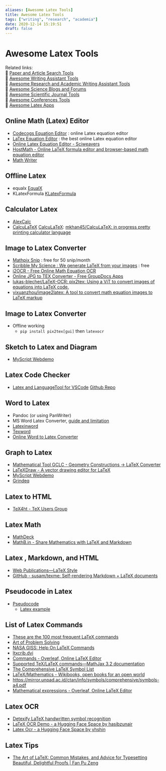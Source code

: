 ```yaml
---
aliases: [Awesome Latex Tools]
title: Awesome Latex Tools
tags: ["writing", "research", "academia"]
date: 2020-12-14 15:19:51
draft: false
---
```


# Awesome Latex Tools

Related links:  
🔗 [Paper and Article Search Tools](paper-search.md)  
🔗 [Awesome Writing Assistant Tools](/app/writing-assitant-app)  
🔗 [Awesome Research and Academic Writing Assistant Tools](paper-tool.md)  
🔗 [Awesome Science Blogs and Forums](/research/science-blog)  
🔗 [Awesome Scientific Journal Tools](journal-tool.md)  
🔗 [Awesome Conferences Tools](conference-tool.md)  
🔗 [Awesome Latex Apps](latex-tool.md)  

## Online Math (Latex) Editor

- [Codecogs Equation Editor](https://www.codecogs.com/latex/eqneditor.php) : online Latex equation editor
- [LaTex Equation Editor](https://www.tutorialspoint.com/latex_equation_editor.htm) : the best online Latex equation editor
- [Online Latex Equation Editor - Sciweavers](http://www.sciweavers.org/free-online-latex-equation-editor)
- [HostMath - Online LaTeX formula editor and browser-based math equation editor](http://www.hostmath.com/)
- [Math Writer](https://writer.math.dev/)

## Offline Latex

- equalx [EqualX](https://equalx.sourceforge.io/downloads.html)
- KLatexFormula [KLatexFormula](https://klatexformula.sourceforge.io/)

## Calculator Latex

- [AlexCalc](https://alexbarry.github.io/AlexCalc/)
- [CalcuLaTeX](https://calcula.tech/) [CalcuLaTeX](https://mkhan45.github.io/CalcuLaTeX-Web/): [mkhan45/CalcuLaTeX: in progress pretty printing calculator language](https://github.com/mkhan45/CalcuLaTeX)

## Image to Latex Converter

- [Mathpix Snip](https://mathpix.com/) : free for 50 snip/month
- [Scribble My Science : We generate LaTeX from your images](https://scribblemyscience.com/index) : free
- [i2OCR - Free Online Math Equation OCR](https://www.i2ocr.com/free-online-math-equation-ocr)
- [Online JPG to TEX Converter - Free GroupDocs Apps](https://products.groupdocs.app/conversion/jpg-to-tex)
- [lukas-blecher/LaTeX-OCR: pix2tex: Using a ViT to convert images of equations into LaTeX code.](https://github.com/lukas-blecher/LaTeX-OCR)
- [yixuanzhou/image2latex: A tool to convert math equation images to LaTeX markup](https://github.com/yixuanzhou/image2latex)

## Image to Latex Converter

- Offline working
	- `pip install pix2tex[gui]` then `latexocr`


## Sketch to Latex and Diagram

- [MyScript Webdemo](https://webdemo.myscript.com/)

## Latex Code Checker

- [Latex and LanguageTool for VSCode](https://marketplace.visualstudio.com/items?itemName=valentjn.vscode-ltex) [Github Repo](https://github.com/valentjn/vscode-ltex)

## Word to Latex

- Pandoc (or using PanWriter)
- MS Word Latex Converter, [guide and limitation](https://support.microsoft.com/en-us/office/linear-format-equations-using-unicodemath-and-latex-in-word-2e00618d-b1fd-49d8-8cb4-8d17f25754f8)
- [Latexinword](https://sourceforge.net/projects/latexinword/)
- [Texword](https://sourceforge.net/projects/texsword/)
- [Online Word to Latex Converter](https://www.vertopal.com/en/convert/docx-to-latex)

## Graph to Latex

- [Mathematical Tool GCLC - Geometry Constructions -> LaTeX Converter](http://poincare.matf.bg.ac.rs/~janicic//gclc/)
- [LaTeXDraw - A vector drawing editor for LaTeX](http://latexdraw.sourceforge.net/)
- [MyScript Webdemo](https://webdemo.myscript.com/)
- [Grindeq](https://www.grindeq.com/index.php?p=home&lang=en)

## Latex to HTML

- [TeX4ht - TeX Users Group](https://tug.org/tex4ht/)

## Latex Math

- [MathDeck](https://prod.mathdeck.org/)
- [MathB.in - Share Mathematics with LaTeX and Markdown](https://mathb.in/)

## Latex , Markdown, and HTML

- [Web Publications—LaTeX Style](https://goessner.github.io/mdmath/publication.html)
- [GitHub - susam/texme: Self-rendering Markdown + LaTeX documents](https://github.com/susam/texme)

## Pseudocode in Latex

- [Pseudocode](https://en.wikipedia.org/wiki/Pseudocode)
    - [Latex example](https://es.overleaf.com/latex/examples/pseudocode-example/pbssqzhvktkj)

## List of Latex Commands

- [These are the 100 most frequent LaTeX commands](https://blog.writefull.com/the-100-most-frequent-latex-commands/)
- [Art of Problem Solving](https://artofproblemsolving.com/wiki/index.php/LaTeX)
- [NASA GISS: Help On LaTeX Commands](https://www.giss.nasa.gov/tools/latex/ltx-2.html)
- [ltxcrib.dvi](https://www.bu.edu/math/files/2013/08/LongTeX1.pdf)
- [Commands - Overleaf, Online LaTeX Editor](https://www.overleaf.com/learn/latex/Commands)
- [Supported TeX/LaTeX commands—MathJax 3.2 documentation](https://docs.mathjax.org/en/latest/input/tex/macros/index.html#v)
- [The Comprehensive LaTeX Symbol List](https://math.uoregon.edu/wp-content/uploads/2014/12/compsymb-1qyb3zd.pdf)
- [LaTeX/Mathematics - Wikibooks, open books for an open world](https://en.wikibooks.org/wiki/LaTeX/Mathematics)
- <https://mirror.unpad.ac.id/ctan/info/symbols/comprehensive/symbols-a4.pdf>
- [Mathematical expressions - Overleaf, Online LaTeX Editor](https://www.overleaf.com/learn/latex/Mathematical_expressions)

## Latex OCR

- [Detexify LaTeX handwritten symbol recognition](http://detexify.kirelabs.org/classify.html)
- [LaTeX OCR Demo - a Hugging Face Space by hasibzunair](https://huggingface.co/spaces/hasibzunair/LaTeX-OCR-demo)
- [Latex Ocr - a Hugging Face Space by yhshin](https://huggingface.co/spaces/yhshin/latex-ocr)

## Latex Tips

- [The Art of LaTeX: Common Mistakes, and Advice for Typesetting Beautiful, Delightful Proofs | Fan Pu Zeng](https://fanpu.io/blog/2023/latex-tips/)
